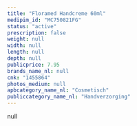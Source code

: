 ```yaml
---
title: "Floramed Handcreme 60ml"
medipim_id: "MC750821FG"
status: "active"
prescription: false
weight: null
width: null
length: null
depth: null
publicprice: 7.95
brands_name_nl: null
cnk: "1455864"
photos_medium: null
apbcategory_name_nl: "Cosmetisch"
publiccategory_name_nl: "Handverzorging"
---
```

null
